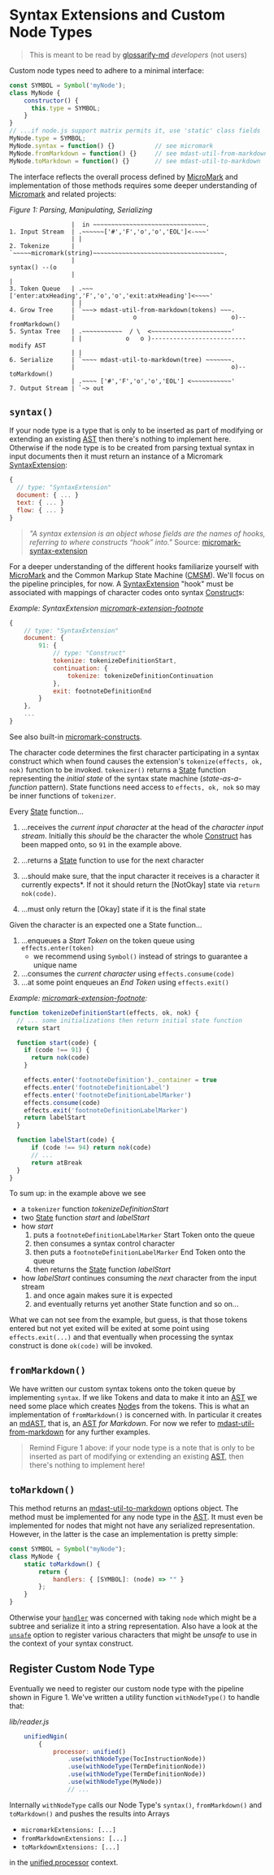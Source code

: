 # Syntax Extensions and Custom Node Types

> This is meant to be read by [glossarify-md] *developers* (not users)

Custom node types need to adhere to a minimal interface:

~~~js
const SYMBOL = Symbol('myNode');
class MyNode {
    constructor() {
      this.type = SYMBOL;
    }
}
// ...if node.js support matrix permits it, use 'static' class fields
MyNode.type = SYMBOL;
MyNode.syntax = function() {}           // see micromark
MyNode.fromMarkdown = function() {}     // see mdast-util-from-markdown
MyNode.toMarkdown = function() {}       // see mdast-util-to-markdown
~~~

The interface reflects the overall process defined by [MicroMark] and implementation of those methods requires some deeper understanding of [Micromark] and related projects:

*Figure 1: Parsing, Manipulating, Serializing*
~~~
                 |  in ~~~~~~~~~~~~~~~~~~~~~~~~~~~~~~~.
1. Input Stream  | .~~~~~~['#','F','o','o','EOL']<-~~~'
                 | |
2. Tokenize      | `~~~~~micromark(string)~~~~~~~~~~~~~~~~~~~~~~~~~~~~~~~~~~~~.
                 |                                                syntax() --(o
                 |                                                            |
3. Token Queue   | .~~~['enter:atxHeading','F','o','o','exit:atxHeading']<~~~~'
                 | |
4. Grow Tree     | `~~~> mdast-util-from-markdown(tokens) ~~~.
                 |                o                          o)-- fromMarkdown()
5. Syntax Tree   | .~~~~~~~~~~~  / \  <~~~~~~~~~~~~~~~~~~~~~~'
                 | |            o   o )-------------------------- modify AST
                 | |
6. Serialize     | `~~~~ mdast-util-to-markdown(tree) ~~~~~~~.
                 |                                           o)-- toMarkdown()
                 | .~~~~ ['#','F','o','o','EOL'] <~~~~~~~~~~~'
7. Output Stream | `~> out
~~~

## `syntax()`

If your node type is a type that is only to be inserted as part of modifying or extending an existing [AST] then there's nothing to implement here. Otherwise if the node type is to be created from parsing textual syntax in input documents then it must return an instance of a Micromark [SyntaxExtension]:

~~~js
{
  // type: "SyntaxExtension"
  document: { ... }
  text: { ... }
  flow: { ... }
}
~~~

> *"A syntax extension is an object whose fields are the names of hooks,
> referring to where constructs “hook” into."* Source: [micromark-syntax-extension]

For a deeper understanding of the different hooks familiarize yourself with [MicroMark] and the Common Markup State Machine ([CMSM]). We'll focus on the pipeline principles, for now. A [SyntaxExtension] "hook" must be associated with mappings of character codes onto syntax [Construct]s:

*Example: SyntaxExtension [micromark-extension-footnote]*
~~~js
{
    // type: "SyntaxExtension"
    document: {
        91: {
            // type: "Construct"
            tokenize: tokenizeDefinitionStart,
            continuation: {
                tokenize: tokenizeDefinitionContinuation
            },
            exit: footnoteDefinitionEnd
        }
    },
    ...
}
~~~

See also built-in [micromark-constructs].

The character code determines the first character participating in a syntax construct which when found causes the extension's `tokenize(effects, ok, nok)` function to be invoked. `tokenizer()` returns a [State] function representing the *initial state* of the syntax state machine (*state-as-a-function* pattern). State functions need access to `effects, ok, nok` so may be inner functions of `tokenizer`.

Every [State] function...

1. ...receives the *current input character* at the head of the *character input stream*. Initially this *should* be the character the whole [Construct] has been mapped onto, so `91` in the example above.

1. ...returns a [State] function to use for the next character

1. ...should make sure, that the input character it receives is a character it currently expects*. If not it should return the [NotOkay] state via `return nok(code)`.

1. ...must only return the [Okay] state if it is the final state

Given the character is an expected one a State function...

1. ...enqueues a *Start Token* on the token queue using `effects.enter(token)`
   - we recommend using `Symbol()` instead of strings to guarantee a unique name
1. ...consumes the *current character* using `effects.consume(code)`
1. ...at some point enqueues an *End Token* using  `effects.exit()`

*Example: [micromark-extension-footnote]:*
~~~js
function tokenizeDefinitionStart(effects, ok, nok) {
  // ... some initializations then return initial state function
  return start

  function start(code) {
    if (code !== 91) {
      return nok(code)
    }

    effects.enter('footnoteDefinition')._container = true
    effects.enter('footnoteDefinitionLabel')
    effects.enter('footnoteDefinitionLabelMarker')
    effects.consume(code)
    effects.exit('footnoteDefinitionLabelMarker')
    return labelStart
  }

  function labelStart(code) {
      if (code !== 94) return nok(code)
      // ...
      return atBreak
  }
}
~~~

To sum up: in the example above we see

- a `tokenizer` function *tokenizeDefinitionStart*
- two [State] function *start* and *labelStart*
- how *start*
  1. puts a `footnoteDefinitionLabelMarker` Start Token onto the queue
  1. then consumes a syntax control character
  1. then puts a `footnoteDefinitionLabelMarker` End Token onto the queue
  1. then returns the [State] function *labelStart*
- how *labelStart* continues consuming the *next* character from the input stream
  1. and once again makes sure it is expected
  1. and eventually returns yet another State function and so on...

What we can not see from the example, but guess, is that those tokens entered but not yet exited will be exited at some point using `effects.exit(...)` and that eventually when processing the syntax construct is done `ok(code)` will be invoked.

## `fromMarkdown()`

We have written our custom syntax tokens onto the token queue by implementing `syntax`. If we like Tokens and data to make it into an [AST] we need some place which creates [Node]s from the tokens. This is what an implementation of `fromMarkdown()` is concerned with. In particular it creates an [mdAST], that is, an [AST] *for Markdown*. For now we refer to [mdast-util-from-markdown] for any further examples.

> Remind Figure 1 above: if your node type is a note that is only to be inserted as part of modifying or extending an existing [AST], then there's nothing to implement here!

## `toMarkdown()`

This method returns an [mdast-util-to-markdown] options object. The method must be implemented for any node type in the [AST]. It must even be implemented for nodes that might not have any serialized representation. However, in the latter is the case an implementation is pretty simple:

~~~js
const SYMBOL = Symbol("myNode");
class MyNode {
    static toMarkdown() {
        return {
            handlers: { [SYMBOL]: (node) => "" }
        };
    }
}
~~~

Otherwise your [`handler`][mdast-util-to-markdown-handlers] was concerned with taking `node` which might be a subtree and serialize it into a string representation. Also have a look at the [`unsafe`][mdast-util-to-markdown-unsafe] option to register various characters that might be *unsafe* to use in the
context of your syntax construct.

## Register Custom Node Type

Eventually we need to register our custom node type with the pipeline shown in
Figure 1. We've written a utility function `withNodeType()` to handle that:

*lib/reader.js*
~~~js
    unifiedNgin(
        {
            processor: unified()
                .use(withNodeType(TocInstructionNode))
                .use(withNodeType(TermDefinitionNode))
                .use(withNodeType(TermDefinitionNode))
                .use(withNodeType(MyNode))
                // ...
~~~

Internally `withNodeType` calls our Node Type's `syntax()`, `fromMarkdown()` and
`toMarkdown()` and pushes the results into Arrays

- `micromarkExtensions: [...] `
- `fromMarkdownExtensions: [...]`
- `toMarkdownExtensions: [...]`

in the [unified.processor][unified] context.

[AST]: https://github.com/syntax-tree/unist
[Node]: https://github.com/syntax-tree/unist#node
[mdAST]: https://github.com/syntax-tree/mdast
[CMSM]: https://github.com/micromark/common-markup-state-machine#6-parsing
[MicroMark]: https://github.com/micromark/micromark
[Construct]: https://github.com/micromark/micromark/blob/ac44b027357e36694efd2c59babba1b89515e73c/lib/shared-types.d.ts#L167
[State]: https://github.com/micromark/micromark/blob/ac44b027357e36694efd2c59babba1b89515e73c/lib/shared-types.d.ts#L137
[SyntaxExtension]: https://github.com/micromark/micromark/blob/ac44b027357e36694efd2c59babba1b89515e73c/lib/shared-types.d.ts#L210
[micromark-constructs]: https://github.com/micromark/micromark/blob/main/lib/constructs.mjs
[micromark-syntax-extension]: https://github.com/micromark/micromark#syntaxextension
[micromark-extension-footnote]: https://github.com/micromark/micromark-extension-footnote/blob/dd93aa5bdbe9eee0aeb70a264f918a04630bde82/index.js#L35
[mdast-util-from-markdown]: https://github.com/syntax-tree/mdast-util-from-markdown
[mdast-util-to-markdown]: https://github.com/syntax-tree/mdast-util-to-markdown
[mdast-util-to-markdown-handlers]: https://github.com/syntax-tree/mdast-util-to-markdown#optionshandlers
[mdast-util-to-markdown-unsafe]: https://github.com/syntax-tree/mdast-util-to-markdown#optionsunsafe
[unified]: https://github.com/unifiedjs/unified#processordatakey-value
[glossarify-md]: https://github.com/about-code/glossarify-md
